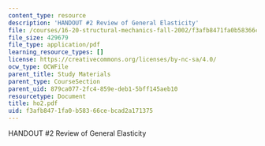 ```yaml
---
content_type: resource
description: 'HANDOUT #2 Review of General Elasticity'
file: /courses/16-20-structural-mechanics-fall-2002/f3afb8471fa0b58366cebcad2a171375_ho2.pdf
file_size: 429679
file_type: application/pdf
learning_resource_types: []
license: https://creativecommons.org/licenses/by-nc-sa/4.0/
ocw_type: OCWFile
parent_title: Study Materials
parent_type: CourseSection
parent_uid: 879ca077-2fc4-859e-deb1-5bff145aeb10
resourcetype: Document
title: ho2.pdf
uid: f3afb847-1fa0-b583-66ce-bcad2a171375
---
```

HANDOUT #2 Review of General Elasticity